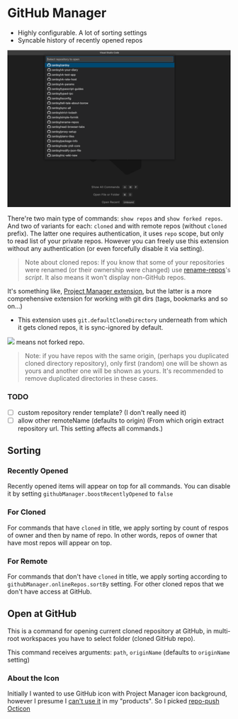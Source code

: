# GitHub Manager

- Highly configurable. A lot of sorting settings
- Syncable history of recently opened repos

![demo](https://github.com/zardoy/github-manager/blob/main/media/demo-main-command.png?raw=true)

There're two main type of commands: `show repos` and `show forked repos`. And two of variants for each: `cloned` and with remote repos (without `cloned` prefix). The latter one requires authentication, it uses `repo` scope, but only to read list of your private repos. However you can freely use this extension without any authentication (or even forcefully disable it via setting).

> Note about cloned repos: If you know that some of your repositories were renamed (or their ownership were changed) use [rename-repos](https://github.com/zardoy/rename-repos)'s *script*. It also means it won't display non-GitHub repos.

It's something like, [Project Manager extension](https://marketplace.visualstudio.com/items?itemName=alefragnani.project-manager), but the latter is a more comprehensive extension for working with git dirs (tags, bookmarks and so on...)

- This extension uses `git.defaultCloneDirectory` underneath from which it gets cloned repos, it is sync-ignored by default.

![](https://raw.githubusercontent.com/microsoft/vscode-codicons/482a516fd42a0a0262725638300ba0fe0c106bbf/src/icons/dash.svg) means not forked repo.

> Note: if you have repos with the same origin, (perhaps you duplicated cloned directory repository), only first (random) one will be shown as yours and another one will be shown as yours. It's recommended to remove duplicated directories in these cases.

### TODO

- [ ] custom repository render template? (I don't really need it)
- [ ] allow other remoteName (defaults to origin) (From which origin extract repository url. This setting affects all commands.)

## Sorting

### Recently Opened

Recently opened items will appear on top for all commands. You can disable it by setting `githubManager.boostRecentlyOpened` to `false`

### For Cloned

For commands that have `cloned` in title, we apply sorting by count of respos of owner and then by name of repo.
In other words, repos of owner that have most repos will appear on top.

### For Remote

For commands that don't have `cloned` in title, we apply sorting according to `githubManager.onlineRepos.sortBy` setting.
For other cloned repos that we don't have access at GitHub.

## Open at GitHub

This is a command for opening current cloned repository at GitHub, in multi-root workspaces you have to select folder (cloned GitHub repo).

This command receives arguments: `path`, `originName` (defaults to `originName` setting)

### About the Icon

Initially I wanted to use GitHub icon with Project Manager icon background, however I presume I [can't use it](https://github.com/logos) in my "products".
So I picked [repo-push Octicon](https://github.com/primer/octicons/blob/main/icons/repo-push-24.svg)

